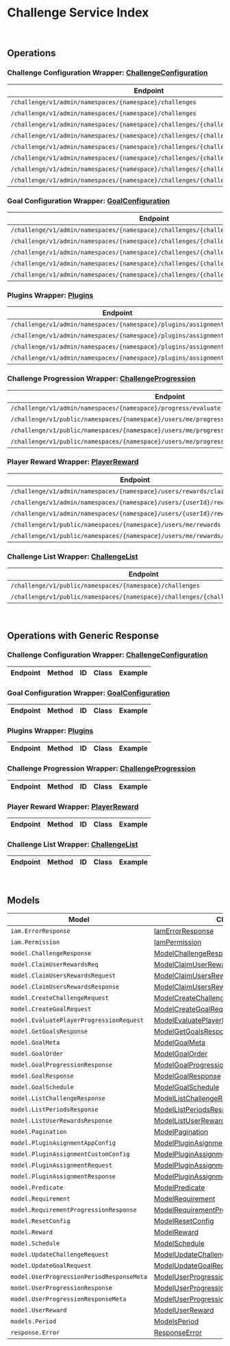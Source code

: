 # Challenge Service Index

&nbsp;  

## Operations

### Challenge Configuration Wrapper:  [ChallengeConfiguration](../../AccelByte.Sdk/Api/Challenge/Wrapper/ChallengeConfiguration.cs)
| Endpoint | Method | ID | Class | Example |
|---|---|---|---|---|
| `/challenge/v1/admin/namespaces/{namespace}/challenges` | GET | AdminGetChallenges | [AdminGetChallenges](../../AccelByte.Sdk/Api/Challenge/Operation/ChallengeConfiguration/AdminGetChallenges.cs) | [AdminGetChallenges](../../samples/AccelByte.Sdk.Sample.Cli/ApiCommand/Challenge/ChallengeConfiguration/AdminGetChallenges.cs) |
| `/challenge/v1/admin/namespaces/{namespace}/challenges` | POST | AdminCreateChallenge | [AdminCreateChallenge](../../AccelByte.Sdk/Api/Challenge/Operation/ChallengeConfiguration/AdminCreateChallenge.cs) | [AdminCreateChallenge](../../samples/AccelByte.Sdk.Sample.Cli/ApiCommand/Challenge/ChallengeConfiguration/AdminCreateChallenge.cs) |
| `/challenge/v1/admin/namespaces/{namespace}/challenges/{challengeCode}` | GET | AdminGetChallenge | [AdminGetChallenge](../../AccelByte.Sdk/Api/Challenge/Operation/ChallengeConfiguration/AdminGetChallenge.cs) | [AdminGetChallenge](../../samples/AccelByte.Sdk.Sample.Cli/ApiCommand/Challenge/ChallengeConfiguration/AdminGetChallenge.cs) |
| `/challenge/v1/admin/namespaces/{namespace}/challenges/{challengeCode}` | PUT | AdminUpdateChallenge | [AdminUpdateChallenge](../../AccelByte.Sdk/Api/Challenge/Operation/ChallengeConfiguration/AdminUpdateChallenge.cs) | [AdminUpdateChallenge](../../samples/AccelByte.Sdk.Sample.Cli/ApiCommand/Challenge/ChallengeConfiguration/AdminUpdateChallenge.cs) |
| `/challenge/v1/admin/namespaces/{namespace}/challenges/{challengeCode}` | DELETE | AdminDeleteChallenge | [AdminDeleteChallenge](../../AccelByte.Sdk/Api/Challenge/Operation/ChallengeConfiguration/AdminDeleteChallenge.cs) | [AdminDeleteChallenge](../../samples/AccelByte.Sdk.Sample.Cli/ApiCommand/Challenge/ChallengeConfiguration/AdminDeleteChallenge.cs) |
| `/challenge/v1/admin/namespaces/{namespace}/challenges/{challengeCode}/periods` | GET | AdminGetPeriods | [AdminGetPeriods](../../AccelByte.Sdk/Api/Challenge/Operation/ChallengeConfiguration/AdminGetPeriods.cs) | [AdminGetPeriods](../../samples/AccelByte.Sdk.Sample.Cli/ApiCommand/Challenge/ChallengeConfiguration/AdminGetPeriods.cs) |
| `/challenge/v1/admin/namespaces/{namespace}/challenges/{challengeCode}/randomize` | POST | AdminRandomizeChallenge | [AdminRandomizeChallenge](../../AccelByte.Sdk/Api/Challenge/Operation/ChallengeConfiguration/AdminRandomizeChallenge.cs) | [AdminRandomizeChallenge](../../samples/AccelByte.Sdk.Sample.Cli/ApiCommand/Challenge/ChallengeConfiguration/AdminRandomizeChallenge.cs) |
| `/challenge/v1/admin/namespaces/{namespace}/challenges/{challengeCode}/tied` | DELETE | AdminDeleteTiedChallenge | [AdminDeleteTiedChallenge](../../AccelByte.Sdk/Api/Challenge/Operation/ChallengeConfiguration/AdminDeleteTiedChallenge.cs) | [AdminDeleteTiedChallenge](../../samples/AccelByte.Sdk.Sample.Cli/ApiCommand/Challenge/ChallengeConfiguration/AdminDeleteTiedChallenge.cs) |

### Goal Configuration Wrapper:  [GoalConfiguration](../../AccelByte.Sdk/Api/Challenge/Wrapper/GoalConfiguration.cs)
| Endpoint | Method | ID | Class | Example |
|---|---|---|---|---|
| `/challenge/v1/admin/namespaces/{namespace}/challenges/{challengeCode}/goals` | GET | AdminGetGoals | [AdminGetGoals](../../AccelByte.Sdk/Api/Challenge/Operation/GoalConfiguration/AdminGetGoals.cs) | [AdminGetGoals](../../samples/AccelByte.Sdk.Sample.Cli/ApiCommand/Challenge/GoalConfiguration/AdminGetGoals.cs) |
| `/challenge/v1/admin/namespaces/{namespace}/challenges/{challengeCode}/goals` | POST | AdminCreateGoal | [AdminCreateGoal](../../AccelByte.Sdk/Api/Challenge/Operation/GoalConfiguration/AdminCreateGoal.cs) | [AdminCreateGoal](../../samples/AccelByte.Sdk.Sample.Cli/ApiCommand/Challenge/GoalConfiguration/AdminCreateGoal.cs) |
| `/challenge/v1/admin/namespaces/{namespace}/challenges/{challengeCode}/goals/{code}` | GET | AdminGetGoal | [AdminGetGoal](../../AccelByte.Sdk/Api/Challenge/Operation/GoalConfiguration/AdminGetGoal.cs) | [AdminGetGoal](../../samples/AccelByte.Sdk.Sample.Cli/ApiCommand/Challenge/GoalConfiguration/AdminGetGoal.cs) |
| `/challenge/v1/admin/namespaces/{namespace}/challenges/{challengeCode}/goals/{code}` | PUT | AdminUpdateGoals | [AdminUpdateGoals](../../AccelByte.Sdk/Api/Challenge/Operation/GoalConfiguration/AdminUpdateGoals.cs) | [AdminUpdateGoals](../../samples/AccelByte.Sdk.Sample.Cli/ApiCommand/Challenge/GoalConfiguration/AdminUpdateGoals.cs) |
| `/challenge/v1/admin/namespaces/{namespace}/challenges/{challengeCode}/goals/{code}` | DELETE | AdminDeleteGoal | [AdminDeleteGoal](../../AccelByte.Sdk/Api/Challenge/Operation/GoalConfiguration/AdminDeleteGoal.cs) | [AdminDeleteGoal](../../samples/AccelByte.Sdk.Sample.Cli/ApiCommand/Challenge/GoalConfiguration/AdminDeleteGoal.cs) |

### Plugins Wrapper:  [Plugins](../../AccelByte.Sdk/Api/Challenge/Wrapper/Plugins.cs)
| Endpoint | Method | ID | Class | Example |
|---|---|---|---|---|
| `/challenge/v1/admin/namespaces/{namespace}/plugins/assignment` | GET | AdminGetAssignmentPlugin | [AdminGetAssignmentPlugin](../../AccelByte.Sdk/Api/Challenge/Operation/Plugins/AdminGetAssignmentPlugin.cs) | [AdminGetAssignmentPlugin](../../samples/AccelByte.Sdk.Sample.Cli/ApiCommand/Challenge/Plugins/AdminGetAssignmentPlugin.cs) |
| `/challenge/v1/admin/namespaces/{namespace}/plugins/assignment` | PUT | AdminUpdateAssignmentPlugin | [AdminUpdateAssignmentPlugin](../../AccelByte.Sdk/Api/Challenge/Operation/Plugins/AdminUpdateAssignmentPlugin.cs) | [AdminUpdateAssignmentPlugin](../../samples/AccelByte.Sdk.Sample.Cli/ApiCommand/Challenge/Plugins/AdminUpdateAssignmentPlugin.cs) |
| `/challenge/v1/admin/namespaces/{namespace}/plugins/assignment` | POST | AdminCreateAssignmentPlugin | [AdminCreateAssignmentPlugin](../../AccelByte.Sdk/Api/Challenge/Operation/Plugins/AdminCreateAssignmentPlugin.cs) | [AdminCreateAssignmentPlugin](../../samples/AccelByte.Sdk.Sample.Cli/ApiCommand/Challenge/Plugins/AdminCreateAssignmentPlugin.cs) |
| `/challenge/v1/admin/namespaces/{namespace}/plugins/assignment` | DELETE | AdminDeleteAssignmentPlugin | [AdminDeleteAssignmentPlugin](../../AccelByte.Sdk/Api/Challenge/Operation/Plugins/AdminDeleteAssignmentPlugin.cs) | [AdminDeleteAssignmentPlugin](../../samples/AccelByte.Sdk.Sample.Cli/ApiCommand/Challenge/Plugins/AdminDeleteAssignmentPlugin.cs) |

### Challenge Progression Wrapper:  [ChallengeProgression](../../AccelByte.Sdk/Api/Challenge/Wrapper/ChallengeProgression.cs)
| Endpoint | Method | ID | Class | Example |
|---|---|---|---|---|
| `/challenge/v1/admin/namespaces/{namespace}/progress/evaluate` | POST | AdminEvaluateProgress | [AdminEvaluateProgress](../../AccelByte.Sdk/Api/Challenge/Operation/ChallengeProgression/AdminEvaluateProgress.cs) | [AdminEvaluateProgress](../../samples/AccelByte.Sdk.Sample.Cli/ApiCommand/Challenge/ChallengeProgression/AdminEvaluateProgress.cs) |
| `/challenge/v1/public/namespaces/{namespace}/users/me/progress/evaluate` | POST | EvaluateMyProgress | [EvaluateMyProgress](../../AccelByte.Sdk/Api/Challenge/Operation/ChallengeProgression/EvaluateMyProgress.cs) | [EvaluateMyProgress](../../samples/AccelByte.Sdk.Sample.Cli/ApiCommand/Challenge/ChallengeProgression/EvaluateMyProgress.cs) |
| `/challenge/v1/public/namespaces/{namespace}/users/me/progress/{challengeCode}` | GET | PublicGetUserProgression | [PublicGetUserProgression](../../AccelByte.Sdk/Api/Challenge/Operation/ChallengeProgression/PublicGetUserProgression.cs) | [PublicGetUserProgression](../../samples/AccelByte.Sdk.Sample.Cli/ApiCommand/Challenge/ChallengeProgression/PublicGetUserProgression.cs) |
| `/challenge/v1/public/namespaces/{namespace}/users/me/progress/{challengeCode}/index/{index}` | GET | PublicGetPastUserProgression | [PublicGetPastUserProgression](../../AccelByte.Sdk/Api/Challenge/Operation/ChallengeProgression/PublicGetPastUserProgression.cs) | [PublicGetPastUserProgression](../../samples/AccelByte.Sdk.Sample.Cli/ApiCommand/Challenge/ChallengeProgression/PublicGetPastUserProgression.cs) |

### Player Reward Wrapper:  [PlayerReward](../../AccelByte.Sdk/Api/Challenge/Wrapper/PlayerReward.cs)
| Endpoint | Method | ID | Class | Example |
|---|---|---|---|---|
| `/challenge/v1/admin/namespaces/{namespace}/users/rewards/claim` | POST | AdminClaimUsersRewards | [AdminClaimUsersRewards](../../AccelByte.Sdk/Api/Challenge/Operation/PlayerReward/AdminClaimUsersRewards.cs) | [AdminClaimUsersRewards](../../samples/AccelByte.Sdk.Sample.Cli/ApiCommand/Challenge/PlayerReward/AdminClaimUsersRewards.cs) |
| `/challenge/v1/admin/namespaces/{namespace}/users/{userId}/rewards` | GET | AdminGetUserRewards | [AdminGetUserRewards](../../AccelByte.Sdk/Api/Challenge/Operation/PlayerReward/AdminGetUserRewards.cs) | [AdminGetUserRewards](../../samples/AccelByte.Sdk.Sample.Cli/ApiCommand/Challenge/PlayerReward/AdminGetUserRewards.cs) |
| `/challenge/v1/admin/namespaces/{namespace}/users/{userId}/rewards/claim` | POST | AdminClaimUserRewards | [AdminClaimUserRewards](../../AccelByte.Sdk/Api/Challenge/Operation/PlayerReward/AdminClaimUserRewards.cs) | [AdminClaimUserRewards](../../samples/AccelByte.Sdk.Sample.Cli/ApiCommand/Challenge/PlayerReward/AdminClaimUserRewards.cs) |
| `/challenge/v1/public/namespaces/{namespace}/users/me/rewards` | GET | PublicGetUserRewards | [PublicGetUserRewards](../../AccelByte.Sdk/Api/Challenge/Operation/PlayerReward/PublicGetUserRewards.cs) | [PublicGetUserRewards](../../samples/AccelByte.Sdk.Sample.Cli/ApiCommand/Challenge/PlayerReward/PublicGetUserRewards.cs) |
| `/challenge/v1/public/namespaces/{namespace}/users/me/rewards/claim` | POST | PublicClaimUserRewards | [PublicClaimUserRewards](../../AccelByte.Sdk/Api/Challenge/Operation/PlayerReward/PublicClaimUserRewards.cs) | [PublicClaimUserRewards](../../samples/AccelByte.Sdk.Sample.Cli/ApiCommand/Challenge/PlayerReward/PublicClaimUserRewards.cs) |

### Challenge List Wrapper:  [ChallengeList](../../AccelByte.Sdk/Api/Challenge/Wrapper/ChallengeList.cs)
| Endpoint | Method | ID | Class | Example |
|---|---|---|---|---|
| `/challenge/v1/public/namespaces/{namespace}/challenges` | GET | GetChallenges | [GetChallenges](../../AccelByte.Sdk/Api/Challenge/Operation/ChallengeList/GetChallenges.cs) | [GetChallenges](../../samples/AccelByte.Sdk.Sample.Cli/ApiCommand/Challenge/ChallengeList/GetChallenges.cs) |
| `/challenge/v1/public/namespaces/{namespace}/challenges/{challengeCode}/goals` | GET | PublicGetScheduledGoals | [PublicGetScheduledGoals](../../AccelByte.Sdk/Api/Challenge/Operation/ChallengeList/PublicGetScheduledGoals.cs) | [PublicGetScheduledGoals](../../samples/AccelByte.Sdk.Sample.Cli/ApiCommand/Challenge/ChallengeList/PublicGetScheduledGoals.cs) |


&nbsp;  

## Operations with Generic Response

### Challenge Configuration Wrapper:  [ChallengeConfiguration](../../AccelByte.Sdk/Api/Challenge/Wrapper/ChallengeConfiguration.cs)
| Endpoint | Method | ID | Class | Example |
|---|---|---|---|---|

### Goal Configuration Wrapper:  [GoalConfiguration](../../AccelByte.Sdk/Api/Challenge/Wrapper/GoalConfiguration.cs)
| Endpoint | Method | ID | Class | Example |
|---|---|---|---|---|

### Plugins Wrapper:  [Plugins](../../AccelByte.Sdk/Api/Challenge/Wrapper/Plugins.cs)
| Endpoint | Method | ID | Class | Example |
|---|---|---|---|---|

### Challenge Progression Wrapper:  [ChallengeProgression](../../AccelByte.Sdk/Api/Challenge/Wrapper/ChallengeProgression.cs)
| Endpoint | Method | ID | Class | Example |
|---|---|---|---|---|

### Player Reward Wrapper:  [PlayerReward](../../AccelByte.Sdk/Api/Challenge/Wrapper/PlayerReward.cs)
| Endpoint | Method | ID | Class | Example |
|---|---|---|---|---|

### Challenge List Wrapper:  [ChallengeList](../../AccelByte.Sdk/Api/Challenge/Wrapper/ChallengeList.cs)
| Endpoint | Method | ID | Class | Example |
|---|---|---|---|---|


&nbsp;  

## Models

| Model | Class |
|---|---|
| `iam.ErrorResponse` | [IamErrorResponse](../../AccelByte.Sdk/Api/Challenge/Model/IamErrorResponse.cs) |
| `iam.Permission` | [IamPermission](../../AccelByte.Sdk/Api/Challenge/Model/IamPermission.cs) |
| `model.ChallengeResponse` | [ModelChallengeResponse](../../AccelByte.Sdk/Api/Challenge/Model/ModelChallengeResponse.cs) |
| `model.ClaimUserRewardsReq` | [ModelClaimUserRewardsReq](../../AccelByte.Sdk/Api/Challenge/Model/ModelClaimUserRewardsReq.cs) |
| `model.ClaimUsersRewardsRequest` | [ModelClaimUsersRewardsRequest](../../AccelByte.Sdk/Api/Challenge/Model/ModelClaimUsersRewardsRequest.cs) |
| `model.ClaimUsersRewardsResponse` | [ModelClaimUsersRewardsResponse](../../AccelByte.Sdk/Api/Challenge/Model/ModelClaimUsersRewardsResponse.cs) |
| `model.CreateChallengeRequest` | [ModelCreateChallengeRequest](../../AccelByte.Sdk/Api/Challenge/Model/ModelCreateChallengeRequest.cs) |
| `model.CreateGoalRequest` | [ModelCreateGoalRequest](../../AccelByte.Sdk/Api/Challenge/Model/ModelCreateGoalRequest.cs) |
| `model.EvaluatePlayerProgressionRequest` | [ModelEvaluatePlayerProgressionRequest](../../AccelByte.Sdk/Api/Challenge/Model/ModelEvaluatePlayerProgressionRequest.cs) |
| `model.GetGoalsResponse` | [ModelGetGoalsResponse](../../AccelByte.Sdk/Api/Challenge/Model/ModelGetGoalsResponse.cs) |
| `model.GoalMeta` | [ModelGoalMeta](../../AccelByte.Sdk/Api/Challenge/Model/ModelGoalMeta.cs) |
| `model.GoalOrder` | [ModelGoalOrder](../../AccelByte.Sdk/Api/Challenge/Model/ModelGoalOrder.cs) |
| `model.GoalProgressionResponse` | [ModelGoalProgressionResponse](../../AccelByte.Sdk/Api/Challenge/Model/ModelGoalProgressionResponse.cs) |
| `model.GoalResponse` | [ModelGoalResponse](../../AccelByte.Sdk/Api/Challenge/Model/ModelGoalResponse.cs) |
| `model.GoalSchedule` | [ModelGoalSchedule](../../AccelByte.Sdk/Api/Challenge/Model/ModelGoalSchedule.cs) |
| `model.ListChallengeResponse` | [ModelListChallengeResponse](../../AccelByte.Sdk/Api/Challenge/Model/ModelListChallengeResponse.cs) |
| `model.ListPeriodsResponse` | [ModelListPeriodsResponse](../../AccelByte.Sdk/Api/Challenge/Model/ModelListPeriodsResponse.cs) |
| `model.ListUserRewardsResponse` | [ModelListUserRewardsResponse](../../AccelByte.Sdk/Api/Challenge/Model/ModelListUserRewardsResponse.cs) |
| `model.Pagination` | [ModelPagination](../../AccelByte.Sdk/Api/Challenge/Model/ModelPagination.cs) |
| `model.PluginAsignmentAppConfig` | [ModelPluginAsignmentAppConfig](../../AccelByte.Sdk/Api/Challenge/Model/ModelPluginAsignmentAppConfig.cs) |
| `model.PluginAssignmentCustomConfig` | [ModelPluginAssignmentCustomConfig](../../AccelByte.Sdk/Api/Challenge/Model/ModelPluginAssignmentCustomConfig.cs) |
| `model.PluginAssignmentRequest` | [ModelPluginAssignmentRequest](../../AccelByte.Sdk/Api/Challenge/Model/ModelPluginAssignmentRequest.cs) |
| `model.PluginAssignmentResponse` | [ModelPluginAssignmentResponse](../../AccelByte.Sdk/Api/Challenge/Model/ModelPluginAssignmentResponse.cs) |
| `model.Predicate` | [ModelPredicate](../../AccelByte.Sdk/Api/Challenge/Model/ModelPredicate.cs) |
| `model.Requirement` | [ModelRequirement](../../AccelByte.Sdk/Api/Challenge/Model/ModelRequirement.cs) |
| `model.RequirementProgressionResponse` | [ModelRequirementProgressionResponse](../../AccelByte.Sdk/Api/Challenge/Model/ModelRequirementProgressionResponse.cs) |
| `model.ResetConfig` | [ModelResetConfig](../../AccelByte.Sdk/Api/Challenge/Model/ModelResetConfig.cs) |
| `model.Reward` | [ModelReward](../../AccelByte.Sdk/Api/Challenge/Model/ModelReward.cs) |
| `model.Schedule` | [ModelSchedule](../../AccelByte.Sdk/Api/Challenge/Model/ModelSchedule.cs) |
| `model.UpdateChallengeRequest` | [ModelUpdateChallengeRequest](../../AccelByte.Sdk/Api/Challenge/Model/ModelUpdateChallengeRequest.cs) |
| `model.UpdateGoalRequest` | [ModelUpdateGoalRequest](../../AccelByte.Sdk/Api/Challenge/Model/ModelUpdateGoalRequest.cs) |
| `model.UserProgressionPeriodResponseMeta` | [ModelUserProgressionPeriodResponseMeta](../../AccelByte.Sdk/Api/Challenge/Model/ModelUserProgressionPeriodResponseMeta.cs) |
| `model.UserProgressionResponse` | [ModelUserProgressionResponse](../../AccelByte.Sdk/Api/Challenge/Model/ModelUserProgressionResponse.cs) |
| `model.UserProgressionResponseMeta` | [ModelUserProgressionResponseMeta](../../AccelByte.Sdk/Api/Challenge/Model/ModelUserProgressionResponseMeta.cs) |
| `model.UserReward` | [ModelUserReward](../../AccelByte.Sdk/Api/Challenge/Model/ModelUserReward.cs) |
| `models.Period` | [ModelsPeriod](../../AccelByte.Sdk/Api/Challenge/Model/ModelsPeriod.cs) |
| `response.Error` | [ResponseError](../../AccelByte.Sdk/Api/Challenge/Model/ResponseError.cs) |
